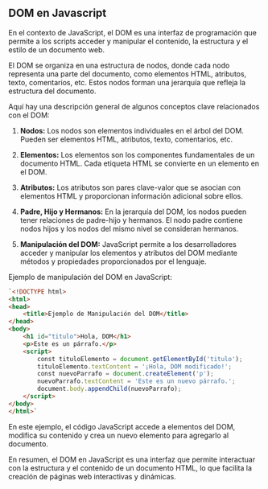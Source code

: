 ## DOM en Javascript

En el contexto de JavaScript, el DOM es una interfaz de programación que permite a los scripts acceder y manipular el contenido, la estructura y el estilo de un documento web.

El DOM se organiza en una estructura de nodos, donde cada nodo representa una parte del documento, como elementos HTML, atributos, texto, comentarios, etc. Estos nodos forman una jerarquía que refleja la estructura del documento.

Aquí hay una descripción general de algunos conceptos clave relacionados con el DOM:

1. **Nodos:** Los nodos son elementos individuales en el árbol del DOM. Pueden ser elementos HTML, atributos, texto, comentarios, etc.

2. **Elementos:** Los elementos son los componentes fundamentales de un documento HTML. Cada etiqueta HTML se convierte en un elemento en el DOM.

3. **Atributos:** Los atributos son pares clave-valor que se asocian con elementos HTML y proporcionan información adicional sobre ellos.

4. **Padre, Hijo y Hermanos:** En la jerarquía del DOM, los nodos pueden tener relaciones de padre-hijo y hermanos. El nodo padre contiene nodos hijos y los nodos del mismo nivel se consideran hermanos.

5. **Manipulación del DOM:** JavaScript permite a los desarrolladores acceder y manipular los elementos y atributos del DOM mediante métodos y propiedades proporcionados por el lenguaje.

Ejemplo de manipulación del DOM en JavaScript:

```html
`<!DOCTYPE html> 
<html> 
<head> 
    <title>Ejemplo de Manipulación del DOM</title> 
</head> 
<body> 
    <h1 id="titulo">Hola, DOM</h1> 
    <p>Este es un párrafo.</p>
    <script>
        const tituloElemento = document.getElementById('titulo');
        tituloElemento.textContent = '¡Hola, DOM modificado!'; 
        const nuevoParrafo = document.createElement('p');
        nuevoParrafo.textContent = 'Este es un nuevo párrafo.';
        document.body.appendChild(nuevoParrafo); 
    </script> 
</body> 
</html>`
```

En este ejemplo, el código JavaScript accede a elementos del DOM, modifica su contenido y crea un nuevo elemento para agregarlo al documento.

En resumen, el DOM en JavaScript es una interfaz que permite interactuar con la estructura y el contenido de un documento HTML, lo que facilita la creación de páginas web interactivas y dinámicas.

